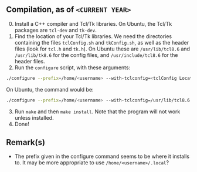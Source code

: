 Compilation, as of `<CURRENT YEAR>`
---
0. Install a C++ compiler and Tcl/Tk libraries. On Ubuntu, the Tcl/Tk packages are `tcl-dev` and `tk-dev`.
1. Find the location of your Tcl/Tk libraries. We need the directories containing the files `tclConfig.sh` and `tkConfig.sh`, as well as the header files (look for `tcl.h` and `tk.h`). On Ubuntu these are `/usr/lib/tcl8.6` and `/usr/lib/tk8.6` for the config files, and `/usr/include/tcl8.6` for the header files.
2. Run the `configure` script, with these arguments:
```sh
./configure --prefix=/home/<username> --with-tclconfig=<tclConfig Location> --with    -tkconfig=<tkConfig Location> CPPFLAGS=-I<Include Location
```
On Ubuntu, the command would be:
```sh
./configure --prefix=/home/<username> --with-tclconfig=/usr/lib/tcl8.6 --with-tkconfig=/usr/lib/tk8.6 CPPFLAGS=-I/usr/include/tcl8.6
```
3. Run `make` and then `make install`. Note that the program will not work unless installed.
4. Done!

Remark(s)
---
- The prefix given in the configure command seems to be where it installs to. It may be more appropriate to use `/home/<username>/.local`?
